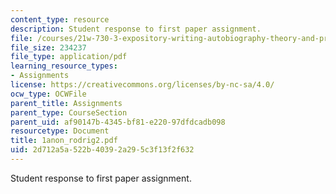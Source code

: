 ```yaml
---
content_type: resource
description: Student response to first paper assignment.
file: /courses/21w-730-3-expository-writing-autobiography-theory-and-practice-spring-2001/2d712a5a522b40392a295c3f13f2f632_1anon_rodrig2.pdf
file_size: 234237
file_type: application/pdf
learning_resource_types:
- Assignments
license: https://creativecommons.org/licenses/by-nc-sa/4.0/
ocw_type: OCWFile
parent_title: Assignments
parent_type: CourseSection
parent_uid: af90147b-4345-bf81-e220-97dfdcadb098
resourcetype: Document
title: 1anon_rodrig2.pdf
uid: 2d712a5a-522b-4039-2a29-5c3f13f2f632
---
```

Student response to first paper assignment.